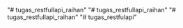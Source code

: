 "# tugas_restfullapi_raihan" 
"# tugas_restfullapi_raihan" 
"# tugas_restfullapi_raihan" 
"# tugas_restfulapi" 

